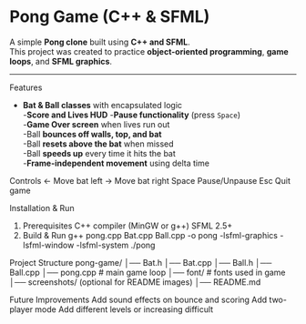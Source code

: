 # Pong Game (C++ & SFML)

A simple **Pong clone** built using **C++ and SFML**.  
This project was created to practice **object-oriented programming**, **game loops**, and **SFML graphics**.

---

Features
  - **Bat & Ball classes** with encapsulated logic  
  -**Score and Lives HUD**
  -**Pause functionality** (press `Space`)  
  -**Game Over screen** when lives run out  
  -Ball **bounces off walls, top, and bat**  
  -Ball **resets above the bat** when missed  
  -Ball **speeds up** every time it hits the bat  
  -**Frame-independent movement** using delta time

Controls
  ← Move bat left
  → Move bat right
  Space Pause/Unpause
  Esc Quit game

  
Installation & Run
  1. Prerequisites
      C++ compiler (MinGW or g++)
      SFML 2.5+
  2. Build & Run
      g++ pong.cpp Bat.cpp Ball.cpp -o pong -lsfml-graphics -lsfml-window -lsfml-system
      ./pong

Project Structure
      pong-game/
      │── Bat.h
      │── Bat.cpp
      │── Ball.h
      │── Ball.cpp
      │── pong.cpp   # main game loop
      │── font/      # fonts used in game
      │── screenshots/ (optional for README images)
      │── README.md


Future Improvements
  Add sound effects on bounce and scoring
  Add two-player mode
  Add different levels or increasing difficult
